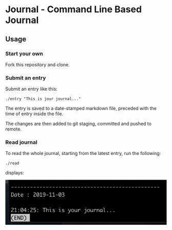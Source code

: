 # Journal - Command Line Based Journal

## Usage

### Start your own

Fork this repository and clone.

### Submit an entry

Submit an entry like this:

```
./entry "This is jour journal..."
```

The entry is saved to a date-stamped markdown file, preceded with the time of entry inside the file.

The changes are then added to git staging, committed and pushed to remote.

### Read journal

To read the whole journal, starting from the latest entry, run the following:

```
./read
```

displays:

![output](./reader.png)
